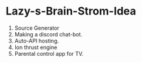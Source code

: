 # Lazy-s-Brain-Strom-Idea

1. Source Generator
2. Making a discord chat-bot.
3. Auto-API hosting.
4. Ion thrust engine
5. Parental control app for TV.
